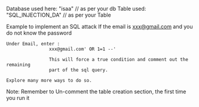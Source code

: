 Database used here: "isaa" // as per your db
Table used: "SQL_INJECTION_DA" // as per your Table

Example to implement an SQL attack
	If the email is xxx@gmail.com and you do not know the password
	
	Under Email, enter :
	                xxx@gmail.com' OR 1=1 --'
					
					This will force a true condition and comment out the remaining 
					part of the sql query.
					
	Explore many more ways to do so.
	
Note: Remember to Un-comment the table creation section, the first time you run it